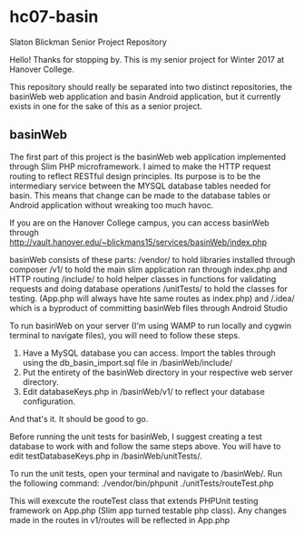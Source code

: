 # hc07-basin
Slaton Blickman Senior Project Repository

Hello! Thanks for stopping by. This is my senior project for Winter 2017 at Hanover College.

This repository should really be separated into two distinct repositories, the basinWeb web application and basin Android application, but it currently exists in one for the sake of this as a senior project.

## basinWeb

The first part of this project is the basinWeb web application implemented through Slim PHP microframework. I aimed to make the HTTP request routing to reflect RESTful design principles.
Its purpose is to be the intermediary service between the MYSQL database tables needed for basin. This means that change can be made to the database tables or Android application without wreaking too much havoc.

If you are on the Hanover College campus, you can access basinWeb through http://vault.hanover.edu/~blickmans15/services/basinWeb/index.php

basinWeb consists of these parts:
/vendor/ to hold libraries installed through composer
/v1/ to hold the main slim application ran through index.php and HTTP routing
/include/ to hold helper classes in functions for validating requests and doing database operations
/unitTests/ to hold the classes for testing. (App.php will always have hte same routes as index.php)
and /.idea/ which is a byproduct of committing basinWeb files through Android Studio

To run basinWeb on your server (I'm using WAMP to run locally and cygwin terminal to navigate files), you will need to follow these steps.

1. Have a MySQL database you can access. Import the tables through using the db_basin_import.sql file in /basinWeb/include/
2. Put the entirety of the basinWeb directory in your respective web server directory. 
2. Edit databaseKeys.php in /basinWeb/v1/ to reflect your database configuration.

And that's it. It should be good to go. 

Before running the unit tests for basinWeb, I suggest creating a test database to work with and follow the same steps above. You will have to edit testDatabaseKeys.php in /basinWeb/unitTests/.

To run the unit tests, open your terminal and navigate to /basinWeb/.
Run the following command: ./vendor/bin/phpunit ./unitTests/routeTest.php

This will exexcute the routeTest class that extends PHPUnit testing framework on App.php (Slim app turned testable php class). Any changes made in the routes in v1/routes will be reflected in App.php









